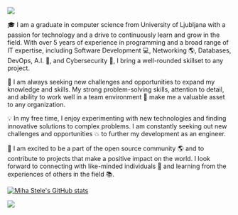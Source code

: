 <!-- - 👋 Hi, I’m @mihastele
- 👀 I’m interested in all aspects of SW development, IT administration, DevSecOps and A.I.
- 🌱 I’m currently learning different things, trying out new stuff, experimenting
- 💞️ I’m looking to collaborate on literally anything useful :)
- 📫 How to reach me stele1000@gmail.com
--> 

![](https://komarev.com/ghpvc/?username=mihastele)

🎓 I am a graduate in computer science from University of Ljubljana with a passion for technology and a drive to continuously learn and grow in the field. With over 5 years of experience in programming and a broad range of IT expertise, including Software Development 💻, Networking 🌎, Databases, DevOps, A.I. 🤖, and Cybersecurity 🔐, I bring a well-rounded skillset to any project.

💪 I am always seeking new challenges and opportunities to expand my knowledge and skills. My strong problem-solving skills, attention to detail, and ability to work well in a team environment 🤝 make me a valuable asset to any organization.

💡 In my free time, I enjoy experimenting with new technologies and finding innovative solutions to complex problems. I am constantly seeking out new challenges and opportunities 💥 to further my development as an engineer.

🤗 I am excited to be a part of the open source community 🌎 and to contribute to projects that make a positive impact on the world. I look forward to connecting with like-minded individuals 🤝 and learning from the experiences of others in the field 📚.


[![Miha Stele's GitHub stats](https://github-readme-stats.vercel.app/api?username=mihastele)](https://github.com/mihastele/github-readme-stats)

<!---
mihastele/mihastele is a ✨ special ✨ repository because its `README.md` (this file) appears on your GitHub profile.
You can click the Preview link to take a look at your changes.
--->

<a href="https://www.buymeacoffee.com/mihastele"><img src="https://img.buymeacoffee.com/button-api/?text=I appreciate your support&emoji=&slug=mihastele&button_colour=FFDD00&font_colour=000000&font_family=Cookie&outline_colour=000000&coffee_colour=ffffff" /></a>
